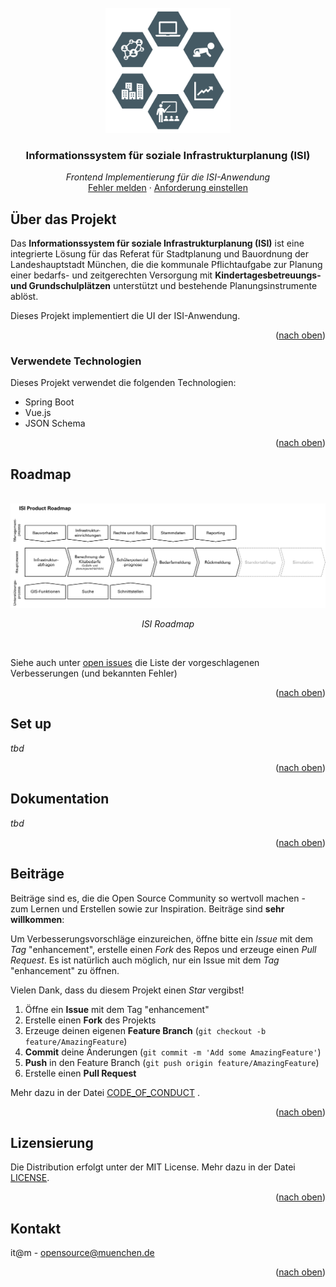 <div id="top"></div>

<!-- PROJECT SHIELDS -->

<!-- END OF PROJECT SHIELDS -->

<!-- PROJECT LOGO -->
<br />
<div align="center">
  <a href="#">
    <img src="/images/logo.png" alt="Logo" height="200">
  </a>

<h3 align="center">Informationssystem für soziale Infrastrukturplanung (ISI)</i></h3>

  <p align="center">
    <i>Frontend Implementierung für die ISI-Anwendung</i>
        <br /><a href="https://github.com/it-at-m/isi-frontend/issues">Fehler melden</a>
    ·
    <a href="https://github.com/it-at-m/isi-frontend/issues">Anforderung einstellen</a>
  </p>
</div>

<!-- ABOUT THE PROJECT -->
## Über das Projekt

Das **Informationssystem für soziale Infrastrukturplanung (ISI)** ist eine integrierte Lösung
für das Referat für Stadtplanung und Bauordnung der Landeshauptstadt München, die die
kommunale Pflichtaufgabe zur Planung einer bedarfs- und zeitgerechten Versorgung mit
**Kindertagesbetreuungs- und Grundschulplätzen** unterstützt und bestehende Planungsinstrumente ablöst.

Dieses Projekt implementiert die UI der ISI-Anwendung.
<p align="right">(<a href="#top">nach oben</a>)</p>



### Verwendete Technologien

Dieses Projekt verwendet die folgenden Technologien:

* Spring Boot
* Vue.js
* JSON Schema

<p align="right">(<a href="#top">nach oben</a>)</p>

<!-- ROADMAP -->
## Roadmap

<br />
<div align="center">
    <img src="/images/roadmap.png" alt="Roadmap">

  <p align="center">
    <i>ISI Roadmap</i>
  </p>
  <br/>
</div>


Siehe auch unter [open issues](https://github.com/it-at-m/isi-frontend/issues) die Liste der vorgeschlagenen Verbesserungen (und bekannten Fehler)

<p align="right">(<a href="#top">nach oben</a>)</p>

## Set up
<!--*how can i start and fly this project*-->
*tbd*

<p align="right">(<a href="#top">nach oben</a>)</p>

## Dokumentation
<!--*what insights do you have to tell*-->
*tbd*

<p align="right">(<a href="#top">nach oben</a>)</p>

<!-- CONTRIBUTING -->
## Beiträge

Beiträge sind es, die die Open Source Community so wertvoll machen - zum Lernen und Erstellen sowie zur Inspiration.
Beiträge sind **sehr willkommen**:

Um Verbesserungsvorschläge einzureichen, öffne bitte ein _Issue_ mit dem _Tag_ "enhancement", erstelle einen _Fork_ des Repos und
erzeuge einen _Pull Request_. Es ist natürlich auch möglich, nur ein Issue mit dem _Tag_ "enhancement" zu öffnen.

Vielen Dank, dass du diesem Projekt einen _Star_ vergibst!

1. Öffne ein **Issue** mit dem Tag "enhancement"
2. Erstelle einen **Fork** des Projekts
3. Erzeuge deinen eigenen **Feature Branch** (`git checkout -b feature/AmazingFeature`)
4. **Commit** deine Änderungen (`git commit -m 'Add some AmazingFeature'`)
5. **Push** in den Feature Branch (`git push origin feature/AmazingFeature`)
6. Erstelle einen **Pull Request**

Mehr dazu in der Datei [CODE_OF_CONDUCT](/CODE_OF_CONDUCT.md) .

<p align="right">(<a href="#top">nach oben</a>)</p>


<!-- LICENSE -->
## Lizensierung

Die Distribution erfolgt unter der MIT License. Mehr dazu in der Datei [LICENSE](/LICENSE).

<p align="right">(<a href="#top">nach oben</a>)</p>



<!-- CONTACT -->
## Kontakt

it@m - opensource@muenchen.de


<p align="right">(<a href="#top">nach oben</a>)</p>


<!-- MARKDOWN LINKS & IMAGES -->
<!-- https://www.markdownguide.org/basic-syntax/#reference-style-links -->
